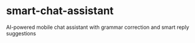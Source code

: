 # smart-chat-assistant
AI-powered mobile chat assistant with grammar correction and smart reply suggestions
